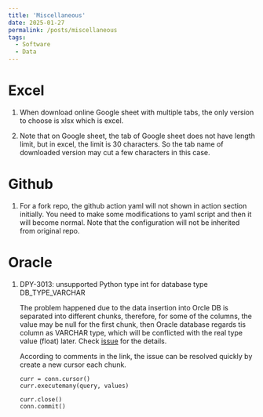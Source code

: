 ```yaml
---
title: 'Miscellaneous'
date: 2025-01-27
permalink: /posts/miscellaneous
tags:
  - Software
  - Data
---
```

# Excel
1. When download online Google sheet with multiple tabs, the only version to choose is xlsx which is excel. 

2. Note that on Google sheet, the tab of Google sheet does not have length limit, but in excel, the limit is 30 characters. So the tab name of downloaded version may cut a few characters in this case.

# Github
1. For a fork repo, the github action yaml will not shown in action section initially. You need to make some modifications to yaml script and then it will become normal. Note that the configuration will not be inherited from original repo.

# Oracle
1. DPY-3013: unsupported Python type int for database type DB_TYPE_VARCHAR

    The problem happened due to the data insertion into Orcle DB is separated into different chunks, therefore, for some of the columns, the value may be null for the first chunk, then Oracle database regards tis column as VARCHAR type, which will be conflicted with the real type value (float) later. Check [issue](https://github.com/oracle/python-oracledb/issues/187) for the details.

    According to comments in the link, the issue can be resolved quickly by create a new cursor each chunk. 
    ```
    curr = conn.cursor()
    curr.executemany(query, values)

    curr.close()
    conn.commit()
    ```